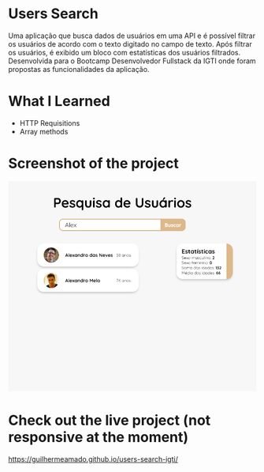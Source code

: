 # Users Search

Uma aplicação que busca dados de usuários em uma API e é possível filtrar os usuários de acordo com o texto digitado no campo de texto.
Após filtrar os usuários, é exibido um bloco com estatísticas dos usuários filtrados.
Desenvolvida para o Bootcamp Desenvolvedor Fullstack da IGTI onde foram propostas as funcionalidades da aplicação.


# What I Learned

* HTTP Requisitions
* Array methods

# Screenshot of the project
![Alt text](/screenshot.png?raw=true "Optional Title")


# Check out the live project (not responsive at the moment)

https://guilhermeamado.github.io/users-search-igti/
